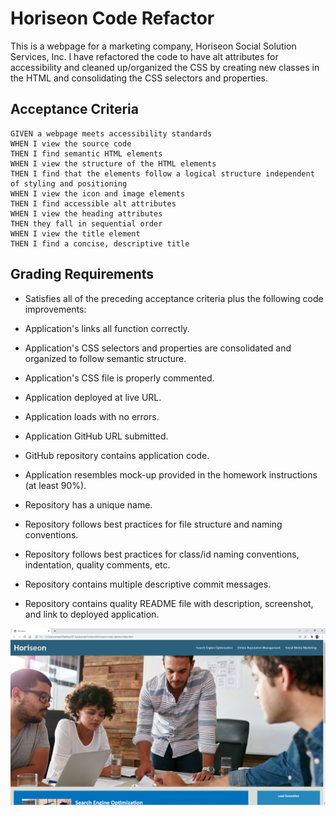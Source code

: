 # Horiseon Code Refactor

This is a webpage for a marketing company, Horiseon Social Solution Services, Inc. I have refactored the code to have alt attributes for accessibility and cleaned up/organized the CSS by creating new classes in the HTML and consolidating the CSS selectors and properties. 

## Acceptance Criteria

```
GIVEN a webpage meets accessibility standards
WHEN I view the source code
THEN I find semantic HTML elements
WHEN I view the structure of the HTML elements
THEN I find that the elements follow a logical structure independent of styling and positioning
WHEN I view the icon and image elements
THEN I find accessible alt attributes
WHEN I view the heading attributes
THEN they fall in sequential order
WHEN I view the title element
THEN I find a concise, descriptive title
```

## Grading Requirements

* Satisfies all of the preceding acceptance criteria plus the following code improvements:

* Application's links all function correctly.

* Application's CSS selectors and properties are consolidated and organized to follow semantic structure.

* Application's CSS file is properly commented.

* Application deployed at live URL.

* Application loads with no errors.

* Application GitHub URL submitted.

* GitHub repository contains application code.

* Application resembles mock-up provided in the homework instructions (at least 90%).

* Repository has a unique name.

* Repository follows best practices for file structure and naming conventions.

* Repository follows best practices for class/id naming conventions, indentation, quality comments, etc.

* Repository contains multiple descriptive commit messages.

* Repository contains quality README file with description, screenshot, and link to deployed application.

![Screenshot of deployed site.](https://raw.githubusercontent.com/amachkel/horiseon-code-refactor/main/assets/images/Screenshot%20(6).png)
